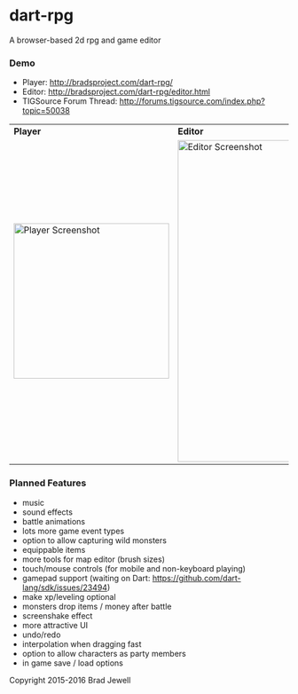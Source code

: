 # dart-rpg
A browser-based 2d rpg and game editor

### Demo
- Player: http://bradsproject.com/dart-rpg/
- Editor: http://bradsproject.com/dart-rpg/editor.html
- TIGSource Forum Thread: http://forums.tigsource.com/index.php?topic=50038

<table>
  <tr>
    <td><b>Player</b></td>
    <td><b>Editor</b></td>
  </tr>
  <tr>
    <td><img src="http://i.imgur.com/aORfyVC.png" alt="Player Screenshot" width="280px" /></td>
    <td><img src="http://i.imgur.com/OmyUIng.png" alt="Editor Screenshot" width="580px" /></td>
  </tr>
</table>

### Planned Features
- music
- sound effects
- battle animations
- lots more game event types
- option to allow capturing wild monsters
- equippable items
- more tools for map editor (brush sizes)
- touch/mouse controls (for mobile and non-keyboard playing)
- gamepad support (waiting on Dart: https://github.com/dart-lang/sdk/issues/23494)
- make xp/leveling optional
- monsters drop items / money after battle
- screenshake effect
- more attractive UI
- undo/redo
- interpolation when dragging fast
- option to allow characters as party members
- in game save / load options

Copyright 2015-2016 Brad Jewell